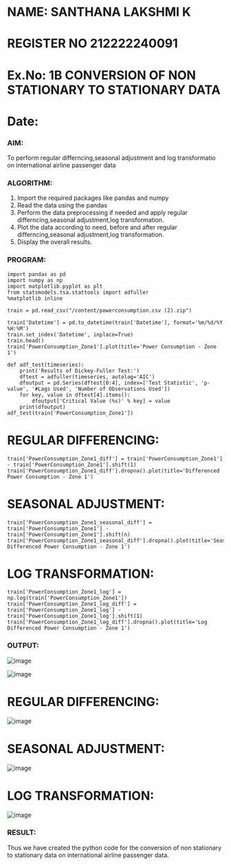 # NAME: SANTHANA LAKSHMI K
# REGISTER NO 212222240091

# Ex.No: 1B                     CONVERSION OF NON STATIONARY TO STATIONARY DATA
# Date: 

### AIM:
To perform regular differncing,seasonal adjustment and log transformatio on international airline passenger data

### ALGORITHM:
1. Import the required packages like pandas and numpy
2. Read the data using the pandas
3. Perform the data preprocessing if needed and apply regular differncing,seasonal adjustment,log transformation.
4. Plot the data according to need, before and after regular differncing,seasonal adjustment,log transformation.
5. Display the overall results.
   
### PROGRAM:
```
import pandas as pd
import numpy as np
import matplotlib.pyplot as plt
from statsmodels.tsa.stattools import adfuller
%matplotlib inline

train = pd.read_csv("/content/powerconsumption.csv (2).zip")

train['Datetime'] = pd.to_datetime(train['Datetime'], format='%m/%d/%Y %H:%M')
train.set_index('Datetime', inplace=True)
train.head()
train['PowerConsumption_Zone1'].plot(title='Power Consumption - Zone 1')

def adf_test(timeseries):
    print('Results of Dickey-Fuller Test:')
    dftest = adfuller(timeseries, autolag='AIC')
    dfoutput = pd.Series(dftest[0:4], index=['Test Statistic', 'p-value', '#Lags Used', 'Number of Observations Used'])
    for key, value in dftest[4].items():
        dfoutput['Critical Value (%s)' % key] = value
    print(dfoutput)
adf_test(train['PowerConsumption_Zone1'])
```
# REGULAR DIFFERENCING:
```
train['PowerConsumption_Zone1_diff'] = train['PowerConsumption_Zone1'] - train['PowerConsumption_Zone1'].shift(1)
train['PowerConsumption_Zone1_diff'].dropna().plot(title='Differenced Power Consumption - Zone 1')

```
# SEASONAL ADJUSTMENT:
```
train['PowerConsumption_Zone1_seasonal_diff'] = train['PowerConsumption_Zone1'] - train['PowerConsumption_Zone1'].shift(n)
train['PowerConsumption_Zone1_seasonal_diff'].dropna().plot(title='Seasonally Differenced Power Consumption - Zone 1')

```
# LOG TRANSFORMATION:
```
train['PowerConsumption_Zone1_log'] = np.log(train['PowerConsumption_Zone1'])
train['PowerConsumption_Zone1_log_diff'] = train['PowerConsumption_Zone1_log'] - train['PowerConsumption_Zone1_log'].shift(1)
train['PowerConsumption_Zone1_log_diff'].dropna().plot(title='Log Differenced Power Consumption - Zone 1')

```
### OUTPUT:

![image](https://github.com/user-attachments/assets/9aa36e4c-ba39-4241-bf70-929fbfbe0410)

![image](https://github.com/user-attachments/assets/cb4bab01-e48f-4ab6-9273-554d67f3ffc4)

# REGULAR DIFFERENCING:

![image](https://github.com/user-attachments/assets/14f17d50-2849-4d93-a4c1-ee02efb5a2aa)

# SEASONAL ADJUSTMENT:

![image](https://github.com/user-attachments/assets/a0fe3e0f-f0b1-4510-8fc5-44f9831b15cd)


# LOG TRANSFORMATION:

![image](https://github.com/user-attachments/assets/be6cf5b1-93b8-49b0-b83b-203115025e4b)


### RESULT:
Thus we have created the python code for the conversion of non stationary to stationary data on international airline passenger
data.
